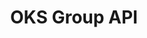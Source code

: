 ---
home: true
title: OKS Group API
heroImage: images/svgviewer-output.svg
heroText:
tagline: API для работы с недвижимостью
description: Полное руководство для разработчиков по интеграции с OKS Group API. Аутентификация, работа с каталогом, бронирование и справочник по эндпоинтам.

actions:
  - text: Начало работы
    link: /guide/
    type: primary
  - text: Справочник API
    link: /api/
    type: secondary

features:
  - title: Аутентификация M2M (OAuth 2.0)
    details: Безопасный server-to-server доступ к API по протоколу OAuth 2.0 для автоматизации ваших интеграций.
  - title: Каталог недвижимости с фильтрацией
    details: Получайте актуальные данные по жилым комплексам и квартирам, используя мощные фильтры для поиска в реальном времени.
  - title: Управление бронированием
    details: Используйте интерактивные методы для создания, подтверждения и снятия брони на выбранные квартиры.

footer: © 2025 OKS Group | Все права защищены
---